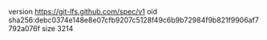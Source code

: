 version https://git-lfs.github.com/spec/v1
oid sha256:debc0374e148e8e07cfb9207c5128f49c6b9b72984f9b821f9906af7792a076f
size 3214
